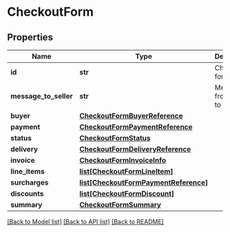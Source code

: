# CheckoutForm

## Properties
Name | Type | Description | Notes
------------ | ------------- | ------------- | -------------
**id** | **str** | Checkout form id | 
**message_to_seller** | **str** | Message from buyer to seller | [optional] 
**buyer** | [**CheckoutFormBuyerReference**](CheckoutFormBuyerReference.md) |  | 
**payment** | [**CheckoutFormPaymentReference**](CheckoutFormPaymentReference.md) |  | [optional] 
**status** | [**CheckoutFormStatus**](CheckoutFormStatus.md) |  | 
**delivery** | [**CheckoutFormDeliveryReference**](CheckoutFormDeliveryReference.md) |  | [optional] 
**invoice** | [**CheckoutFormInvoiceInfo**](CheckoutFormInvoiceInfo.md) |  | 
**line_items** | [**list[CheckoutFormLineItem]**](CheckoutFormLineItem.md) |  | 
**surcharges** | [**list[CheckoutFormPaymentReference]**](CheckoutFormPaymentReference.md) |  | 
**discounts** | [**list[CheckoutFormDiscount]**](CheckoutFormDiscount.md) |  | 
**summary** | [**CheckoutFormSummary**](CheckoutFormSummary.md) |  | 

[[Back to Model list]](../README.md#documentation-for-models) [[Back to API list]](../README.md#documentation-for-api-endpoints) [[Back to README]](../README.md)


